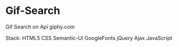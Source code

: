 # Gif-Search
Gif Search on Api giphy.com

Stack:
HTML5
CSS
Semantic-Ui
GoogleFonts
jQuery
Ajax
JavaScript